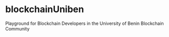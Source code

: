 # blockchainUniben
Playground for Blockchain Developers in the University of Benin Blockchain Community

